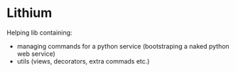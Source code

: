Lithium
=======

Helping lib containing:
 * managing commands for a python service (bootstraping a naked python web service)
 * utils (views, decorators, extra commads etc.)

